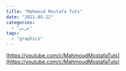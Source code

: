 ```yaml
---
title: "Mahmoud Mostafa Tuts"
date: "2021-05-22"
categories:
  - "عربي"
tags:
  - "graphics"
---
```


[https://youtube.com/c/MahmoudMostafaTuts](https://youtube.com/c/MahmoudMostafaTuts)
